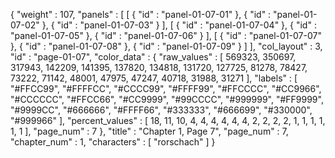 {
  "weight" : 107,
  "panels" : [
    [
      {
        "id" : "panel-01-07-01"
      },
      {
        "id" : "panel-01-07-02"
      },
      {
        "id" : "panel-01-07-03"
      }
    ],
    [
      {
        "id" : "panel-01-07-04"
      },
      {
        "id" : "panel-01-07-05"
      },
      {
        "id" : "panel-01-07-06"
      }
    ],
    [
      {
        "id" : "panel-01-07-07"
      },
      {
        "id" : "panel-01-07-08"
      },
      {
        "id" : "panel-01-07-09"
      }
    ]
  ],
  "col_layout" : 3,
  "id" : "page-01-07",
  "color_data" : {
    "raw_values" : [
      569323,
      350697,
      317943,
      142209,
      141395,
      137820,
      134818,
      131720,
      127725,
      81278,
      78427,
      73222,
      71142,
      48001,
      47975,
      47247,
      40718,
      31988,
      31271
    ],
    "labels" : [
      "#FFCC99",
      "#FFFFCC",
      "#CCCC99",
      "#FFFF99",
      "#FFCCCC",
      "#CC9966",
      "#CCCCCC",
      "#FFCC66",
      "#CC9999",
      "#99CCCC",
      "#999999",
      "#FF9999",
      "#9999CC",
      "#666666",
      "#FFFF66",
      "#333333",
      "#666699",
      "#330000",
      "#999966"
    ],
    "percent_values" : [
      18,
      11,
      10,
      4,
      4,
      4,
      4,
      4,
      4,
      2,
      2,
      2,
      2,
      1,
      1,
      1,
      1,
      1,
      1
    ],
    "page_num" : 7
  },
  "title" : "Chapter 1, Page 7",
  "page_num" : 7,
  "chapter_num" : 1,
  "characters" : [
    "rorschach"
  ]
}
